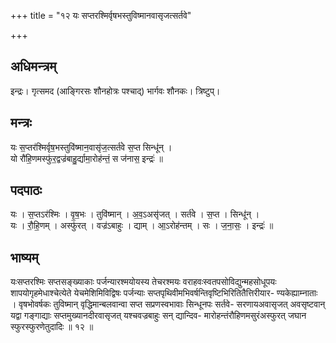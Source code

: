 +++
title = "१२ यः सप्तरश्मिर्वृषभस्तुविष्मानवासृजत्सर्तवे"

+++
## अधिमन्त्रम्
इन्द्रः। गृत्समद (आङ्गिरसः शौनहोत्रः पश्चाद्) भार्गवः शौनकः। त्रिष्टुप्।

## मन्त्रः
यः स॒प्तर॑श्मिर्वृष॒भस्तुवि॑ष्मान॒वासृ॑ज॒त्सर्त॑वे स॒प्त सिन्धू॑न् ।  
यो रौ॑हि॒णमस्फु॑र॒द्वज्र॑बाहु॒र्द्यामा॒रोह॑न्तं॒ स ज॑नास॒ इन्द्रः॑ ॥

## पदपाठः
यः । स॒प्तऽर॑श्मिः । वृ॒ष॒भः । तुवि॑ष्मान् । अ॒व॒ऽअसृ॑जत् । सर्त॑वे । स॒प्त । सिन्धू॑न् ।  
यः । रौ॒हि॒णम् । अस्फु॑रत् । वज्र॑ऽबाहुः । द्याम् । आ॒ऽरोह॑न्तम् । सः । ज॒ना॒सः॒ । इन्द्रः॑ ॥

## भाष्यम्
यःसप्तरश्मिः सप्तसङ्ख्याकाः पर्जन्यारश्मयोयस्य तेचरश्मयः वराहवःस्वतपसोविद्युन्महसोधूपयः शापयोगृहमेधाश्चेत्येते येचमेशिमिविद्विषः पर्जन्याः सप्तपृथिवीमभिवर्षन्तिवृष्टिभिरितितैत्तिरीयार- ण्यकेह्याम्नाताः । वृषभोवर्षकः तुविष्मान् वृद्धिमान्बलवान्वा सप्त सप्रणस्वभावाः सिन्धूनपः सर्तवे- सरणायअवासृजत् अवसृष्टवान् यद्वा गङ्गाद्याः सप्तमुख्यानदीरवासृजत् यश्चवज्रबाहुः सन् द्यान्दिव- मारोहन्तंरौहिणमसुरंअस्फुरत् जघान स्फुरस्फुरणेतुदादिः ॥ १२ ॥